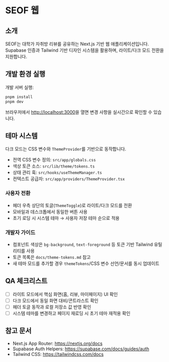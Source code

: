 # SEOF 웹

## 소개

SEOF는 대학가 자취방 리뷰를 공유하는 Next.js 기반 웹 애플리케이션입니다. Supabase 인증과 Tailwind 기반 디자인 시스템을 활용하며, 라이트/다크 모드 전환을 지원합니다.

## 개발 환경 실행

개발 서버 실행:

```bash
pnpm install
pnpm dev
```

브라우저에서 <http://localhost:3000>을 열면 변경 사항을 실시간으로 확인할 수 있습니다.

## 테마 시스템

다크 모드는 CSS 변수와 `ThemeProvider`를 기반으로 동작합니다.

- 전역 CSS 변수 정의: `src/app/globals.css`
- 색상 토큰 소스: `src/lib/theme/tokens.ts`
- 상태 관리 훅: `src/hooks/useThemeManager.ts`
- 컨텍스트 공급자: `src/app/providers/ThemeProvider.tsx`

### 사용자 전환

- 헤더 우측 상단의 토글(`ThemeToggle`)로 라이트/다크 모드를 전환
- 모바일과 데스크톱에서 동일한 버튼 사용
- 초기 로딩 시 시스템 테마 → 사용자 저장 테마 순으로 적용

### 개발자 가이드

- 컴포넌트 색상은 `bg-background`, `text-foreground` 등 토큰 기반 Tailwind 유틸리티를 사용
- 토큰 목록은 `docs/theme-tokens.md` 참고
- 새 테마 모드를 추가할 경우 `themeTokens`/CSS 변수 선언/문서를 동시 업데이트

## QA 체크리스트

- [ ] 라이트 모드에서 핵심 화면(홈, 리뷰, 마이페이지) UI 확인
- [ ] 다크 모드에서 동일 화면 대비/콘트라스트 확인
- [ ] 헤더 토글 동작과 로컬 저장소 값 반영 확인
- [ ] 시스템 테마를 변경하고 페이지 재로딩 시 초기 테마 재적용 확인

## 참고 문서

- Next.js App Router: <https://nextjs.org/docs>
- Supabase Auth Helpers: <https://supabase.com/docs/guides/auth>
- Tailwind CSS: <https://tailwindcss.com/docs>
